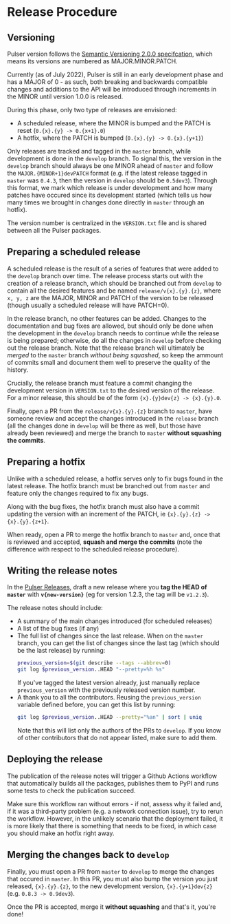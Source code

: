 # Release Procedure


## Versioning

Pulser version follows the [Semantic Versioning 2.0.0 specifcation](https://semver.org/spec/v2.0.0.html), which means its versions are numbered as MAJOR.MINOR.PATCH. 

Currently (as of July 2022), Pulser is still in an early development phase and has a MAJOR of 0 - as such, both breaking and backwards compatible changes and additions to the API will be introduced through increments in the MINOR until version 1.0.0 is released. 

During this phase, only two type of releases are envisioned:

- A scheduled release, where the MINOR is bumped and the PATCH is reset (`0.{x}.{y} -> 0.{x+1}.0`)
- A hotfix, where the PATCH is bumped (`0.{x}.{y} -> 0.{x}.{y+1}`)

Only releases are tracked and tagged in the `master` branch, while development is done in the `develop` branch. To signal this, the version in the `develop` branch should always be one MINOR ahead of `master` and follow the `MAJOR.{MINOR+1}devPATCH` format (e.g. if the latest release tagged in `master` was `0.4.3`, then the version in `develop` should be `0.5dev3`). Through this format, we mark which release is under development and how many patches have occured since its development started (which tells us how many times we brought in changes done directly in `master` through an hotfix).

The version number is centralized in the `VERSION.txt` file and is shared between all the Pulser packages.


## Preparing a scheduled release

A scheduled release is the result of a series of features that were added to the `develop` branch over time. The release process starts out with the creation of a release branch, which should be branched out from `develop` to contain all the desired features and be named `release/v{x}.{y}.{z}`, where `x, y, z` are the MAJOR, MINOR and PATCH of the version to be released (though usually a scheduled release will have PATCH=0). 

In the release branch, no other features can be added. Changes to the documentation and bug fixes are allowed, but should only be done when the development in the `develop` branch needs to continue while the release is being prepared; otherwise, do all the changes in `develop` before checking out the release branch. Note that the release branch will ultimately be *merged* to the `master` branch *without being squashed*, so keep the ammount of commits small and document them well to preserve the quality of the history.

Crucially, the release branch must feature a commit changing the development version in `VERSION.txt` to the desired version of the release. For a minor release, this should be of the form `{x}.{y}dev{z} -> {x}.{y}.0`. 

Finally, open a PR from the `release/v{x}.{y}.{z}` branch to `master`, have someone review and accept the changes introduced in the `release` branch (all the changes done in `develop` will be there as well, but those have already been reviewed) and merge the branch to `master` **without squashing the commits**.


## Preparing a hotfix

Unlike with a scheduled release, a hotfix serves only to fix bugs found in the latest release. The hotfix branch must be branched out from `master` and feature only the changes required to fix any bugs.

Along with the bug fixes, the hotfix branch must also have a commit updating the version with an increment of the PATCH, ie `{x}.{y}.{z} -> {x}.{y}.{z+1}`.

When ready, open a PR to merge the hotfix branch to `master` and, once that is reviewed and accepted, **squash and merge the commits** (note the difference with respect to the scheduled release procedure).


## Writing the release notes

In the [Pulser Releases](https://github.com/pasqal-io/Pulser/releases), draft a new release where you **tag the HEAD of `master`** with **`v{new-version}`** (eg for version 1.2.3, the tag will be `v1.2.3`).

The release notes should include:

- A summary of the main changes introduced (for scheduled releases)
- A list of the bug fixes (if any)
- The full list of changes since the last release. When on the `master` branch, you can get the list of changes since the last tag (which should be the last release) by running:
    ```bash
    previous_version=$(git describe --tags --abbrev=0)
    git log $previous_version..HEAD "--pretty=%h %s"
    ```
    If you've tagged the latest version already, just manually replace `previous_version` with the previously released version number.
- A thank you to all the contributors. Reusing the `previous_version` variable defined before, you can get this list by running:
    ```bash
    git log $previous_version..HEAD --pretty="%an" | sort | uniq
    ```
    Note that this will list only the authors of the PRs to `develop`. If you know of other contributors that do not appear listed, make sure to add them.


## Deploying the release

The publication of the release notes will trigger a Github Actions workflow that automatically builds all the packages, publishes them to PyPI and runs some tests to check the publication succeed. 

Make sure this workflow ran without errors - if not, assess why it failed and, if it was a third-party problem (e.g. a network connection issue), try to rerun the workflow. 
However, in the unlikely scenario that the deployment failed, it is more likely that there is something that needs to be fixed, in which case you should make an hotfix right away. 


## Merging the changes back to `develop`

Finally, you must open a PR from `master` to `develop` to merge the changes that occured in `master`. In this PR, you must also bump the version you just released, `{x}.{y}.{z}`, to the new development version, `{x}.{y+1}dev{z}` (e.g. `0.8.3 -> 0.9dev3`).

Once the PR is accepted, merge it **without squashing** and that's it, you're done!